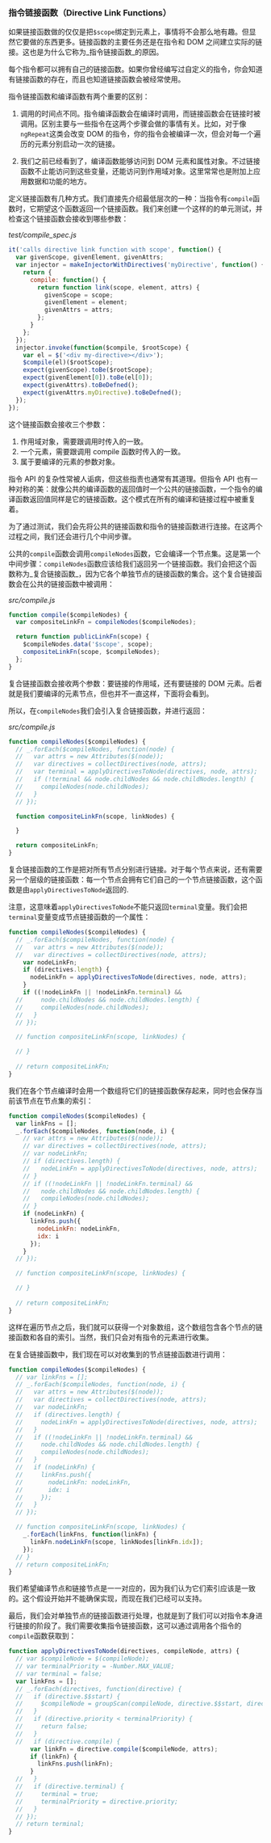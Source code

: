 ### 指令链接函数（Directive Link Functions）

如果链接函数做的仅仅是把`$scope`绑定到元素上，事情将不会那么地有趣。但显然它要做的东西更多。链接函数的主要任务还是在指令和 DOM 之间建立实际的链接。这也是为什么它称为_指令链接函数_的原因。

每个指令都可以拥有自己的链接函数。如果你曾经编写过自定义的指令，你会知道有链接函数的存在，而且也知道链接函数会被经常使用。

指令链接函数和编译函数有两个重要的区别：

1. 调用的时间点不同。指令编译函数会在编译时调用，而链接函数会在链接时被调用。区别主要与一些指令在这两个步骤会做的事情有关。比如，对于像`ngRepeat`这类会改变 DOM 的指令，你的指令会被编译一次，但会对每一个遍历的元素分别启动一次的链接。

2. 我们之前已经看到了，编译函数能够访问到 DOM 元素和属性对象。不过链接函数不止能访问到这些变量，还能访问到作用域对象。这里常常也是附加上应用数据和功能的地方。

定义链接函数有几种方式。我们直接先介绍最低层次的一种：当指令有`compile`函数时，它期望这个函数返回一个链接函数。我们来创建一个这样的的单元测试，并检查这个链接函数会接收到哪些参数：

_test/compile_spec.js_

```js
it('calls directive link function with scope', function() {
  var givenScope, givenElement, givenAttrs;
  var injector = makeInjectorWithDirectives('myDirective', function() {
    return {
      compile: function() {
        return function link(scope, element, attrs) {
          givenScope = scope;
          givenElement = element;
          givenAttrs = attrs;
        };
      }
    };
  });
  injector.invoke(function($compile, $rootScope) {
    var el = $('<div my-directive></div>');
    $compile(el)($rootScope);
    expect(givenScope).toBe($rootScope);
    expect(givenElement[0]).toBe(el[0]);
    expect(givenAttrs).toBeDefned();
    expect(givenAttrs.myDirective).toBeDefned();
  });
});
```

这个链接函数会接收三个参数：

1. 作用域对象，需要跟调用时传入的一致。
2. 一个元素，需要跟调用 compile 函数时传入的一致。
3. 属于要编译的元素的参数对象。

指令 API 的复杂性常被人诟病，但这些指责也通常有其道理。但指令 API 也有一种对称的美：就像公共的编译函数的返回值时一个公共的链接函数，一个指令的编译函数返回值同样是它的链接函数。这个模式在所有的编译和链接过程中被重复着。

为了通过测试，我们会先将公共的链接函数和指令的链接函数进行连接。在这两个过程之间，我们还会进行几个中间步骤。

公共的`compile`函数会调用`compileNodes`函数，它会编译一个节点集。这是第一个中间步骤：`compileNodes`函数应该给我们返回另一个链接函数。我们会把这个函数称为_复合链接函数_，因为它各个单独节点的链接函数的集合。这个复合链接函数会在公共的链接函数中被调用：

_src/compile.js_

```js
function compile($compileNodes) {
  var compositeLinkFn = compileNodes($compileNodes);

  return function publicLinkFn(scope) {
    $compileNodes.data('$scope', scope);
    compositeLinkFn(scope, $compileNodes);
  };
}
```

复合链接函数会接收两个参数：要链接的作用域，还有要链接的 DOM 元素。后者就是我们要编译的元素节点，但也并不一直这样，下面将会看到。

所以，在`compileNodes`我们会引入复合链接函数，并进行返回：

_src/compile.js_

```js
function compileNodes($compileNodes) {
  // _.forEach($compileNodes, function(node) {
  //   var attrs = new Attributes($(node));
  //   var directives = collectDirectives(node, attrs);
  //   var terminal = applyDirectivesToNode(directives, node, attrs);
  //   if (!terminal && node.childNodes && node.childNodes.length) {
  //     compileNodes(node.childNodes);
  //   }
  // });

  function compositeLinkFn(scope, linkNodes) {

  }

  return compositeLinkFn;
}
```

复合链接函数的工作是把对所有节点分别进行链接。对于每个节点来说，还有需要另一个层级的链接函数：每一个节点会拥有它们自己的一个节点链接函数，这个函数是由`applyDirectivesToNode`返回的.

注意，这意味着`applyDirectivesToNode`不能只返回`terminal`变量。我们会把`terminal`变量变成节点链接函数的一个属性：

```js
function compileNodes($compileNodes) {
  // _.forEach($compileNodes, function(node) {
  //   var attrs = new Attributes($(node));
  //   var directives = collectDirectives(node, attrs);
    var nodeLinkFn;
    if (directives.length) {
      nodeLinkFn = applyDirectivesToNode(directives, node, attrs);
    }
    if ((!nodeLinkFn || !nodeLinkFn.terminal) &&
  //     node.childNodes && node.childNodes.length) {
  //     compileNodes(node.childNodes);
  //   }
  // });

  // function compositeLinkFn(scope, linkNodes) {

  // }
  
  // return compositeLinkFn;
}
```

我们在各个节点编译时会用一个数组将它们的链接函数保存起来，同时也会保存当前该节点在节点集的索引：

```js
function compileNodes($compileNodes) {
  var linkFns = [];
  _.forEach($compileNodes, function(node, i) {
    // var attrs = new Attributes($(node));
    // var directives = collectDirectives(node, attrs);
    // var nodeLinkFn;
    // if (directives.length) {
    //   nodeLinkFn = applyDirectivesToNode(directives, node, attrs);
    // }
    // if ((!nodeLinkFn || !nodeLinkFn.terminal) &&
    //   node.childNodes && node.childNodes.length) {
    //   compileNodes(node.childNodes);
    // }
    if (nodeLinkFn) {
      linkFns.push({
        nodeLinkFn: nodeLinkFn,
        idx: i
      });
    }
  // });

  // function compositeLinkFn(scope, linkNodes) {

  // }
  
  // return compositeLinkFn;
}
```

这样在遍历节点之后，我们就可以获得一个对象数组，这个数组包含各个节点的链接函数和各自的索引。当然，我们只会对有指令的元素进行收集。

在复合链接函数中，我们现在可以对收集到的节点链接函数进行调用：

```js
function compileNodes($compileNodes) {
  // var linkFns = [];
  // _.forEach($compileNodes, function(node, i) {
  //   var attrs = new Attributes($(node));
  //   var directives = collectDirectives(node, attrs);
  //   var nodeLinkFn;
  //   if (directives.length) {
  //     nodeLinkFn = applyDirectivesToNode(directives, node, attrs);
  //   }
  //   if ((!nodeLinkFn || !nodeLinkFn.terminal) &&
  //     node.childNodes && node.childNodes.length) {
  //     compileNodes(node.childNodes);
  //   }
  //   if (nodeLinkFn) {
  //     linkFns.push({
  //       nodeLinkFn: nodeLinkFn,
  //       idx: i
  //     });
  //   }
  // });

  // function compositeLinkFn(scope, linkNodes) {
    _.forEach(linkFns, function(linkFn) {
      linkFn.nodeLinkFn(scope, linkNodes[linkFn.idx]);
    });
  // }
  // return compositeLinkFn;
}
```

我们希望编译节点和链接节点是一一对应的，因为我们认为它们索引应该是一致的。这个假设开始并不能确保实现，而现在我们已经可以支持。

最后，我们会对单独节点的链接函数进行处理，也就是到了我们可以对指令本身进行链接的阶段了。我们需要收集指令链接函数，这可以通过调用各个指令的`compile`函数获取到：

```js
function applyDirectivesToNode(directives, compileNode, attrs) {
  // var $compileNode = $(compileNode);
  // var terminalPriority = -Number.MAX_VALUE;
  // var terminal = false;
  var linkFns = [];
  // _.forEach(directives, function(directive) {
  //   if (directive.$$start) {
  //     $compileNode = groupScan(compileNode, directive.$$start, directive.$$end);
  //   }
  //   if (directive.priority < terminalPriority) {
  //     return false;
  //   }
  //   if (directive.compile) {
      var linkFn = directive.compile($compileNode, attrs);
      if (linkFn) {
        linkFns.push(linkFn);
      }
  //   }
  //   if (directive.terminal) {
  //     terminal = true;
  //     terminalPriority = directive.priority;
  //   }
  // });
  // return terminal;
}
```
